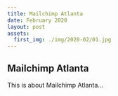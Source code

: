 ```yaml
---
title: Mailchimp Atlanta
date: February 2020
layout: post
assets:
  first_img: ./img/2020-02/01.jpg
---
```


## Mailchimp Atlanta

This is about Mailchimp Atlanta...
<!-- ![Nike Joyride](./img/2020-02/01.jpg) -->